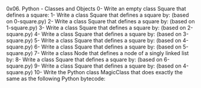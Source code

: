0x06. Python - Classes and Objects
0- Write an empty class Square that defines a square:
1- Write a class Square that defines a square by: (based on 0-square.py)
2- Write a class Square that defines a square by: (based on 1-square.py)
3- Write a class Square that defines a square by: (based on 2-square.py)
4- Write a class Square that defines a square by: (based on 3-square.py)
5- Write a class Square that defines a square by: (based on 4-square.py)
6- Write a class Square that defines a square by: (based on 5-square.py)
7- Write a class Node that defines a node of a singly linked list by:
8- Write a class Square that defines a square by: (based on 6-square.py)
9- Write a class Square that defines a square by: (based on 4-square.py)
10- Write the Python class MagicClass that does exactly the same as the following Python bytecode:


